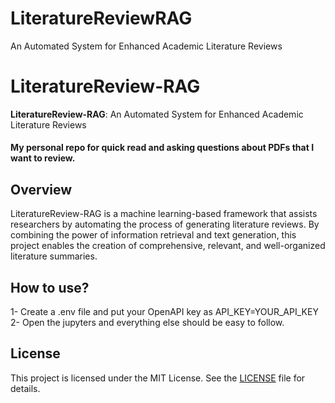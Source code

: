 # LiteratureReviewRAG
An Automated System for Enhanced Academic Literature Reviews


# LiteratureReview-RAG

**LiteratureReview-RAG**: An Automated System for Enhanced Academic Literature Reviews

#### My personal repo for quick read and asking questions about PDFs that I want to review.

## Overview

LiteratureReview-RAG is a machine learning-based framework that assists researchers by automating the process of generating literature reviews. By combining the power of information retrieval and text generation, this project enables the creation of comprehensive, relevant, and well-organized literature summaries. 

## How to use?
1- Create a .env file and put your OpenAPI key as API_KEY=YOUR_API_KEY
2- Open the jupyters and everything else should be easy to follow.

## License

This project is licensed under the MIT License. See the [LICENSE](https://github.com/vd1371/LiteratureReviewRAG/blob/main/LICENSE) file for details.